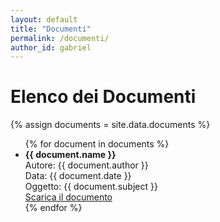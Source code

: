 ```yaml
---
layout: default
title: "Documenti"
permalink: /documenti/
author_id: gabriel
---
```


# Elenco dei Documenti

{% assign documents = site.data.documents %}
<ul>
  {% for document in documents %}
    <li>
      <strong>{{ document.name }}</strong> <br>
      Autore: {{ document.author }} <br>
      Data: {{ document.date }} <br>
      Oggetto: {{ document.subject }} <br>
      <a href="{{ document.url }}" target="_blank">Scarica il documento</a>
    </li>
  {% endfor %}
</ul>
